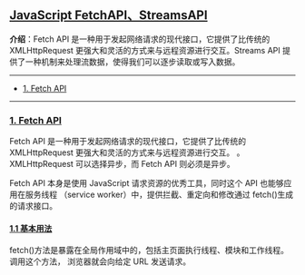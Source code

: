 ## [JavaScript FetchAPI、StreamsAPI](#)
**介绍**：Fetch API 是一种用于发起网络请求的现代接口，它提供了比传统的 XMLHttpRequest 更强大和灵活的方式来与远程资源进行交互。Streams API 提供了一种机制来处理流数据，使得我们可以逐步读取或写入数据。

---

- [1. Fetch API](#1-fetch-api)

---
### [1. Fetch API](#)
Fetch API 是一种用于发起网络请求的现代接口，它提供了比传统的 XMLHttpRequest 更强大和灵活的方式来与远程资源进行交互。
。XMLHttpRequest 可以选择异步，而 Fetch API 则必须是异步。

Fetch API 本身是使用 JavaScript 请求资源的优秀工具，同时这个 API 也能够应用在服务线程
（service worker）中，提供拦截、重定向和修改通过 fetch()生成的请求接口。

#### [1.1 基本用法](#)
fetch()方法是暴露在全局作用域中的，包括主页面执行线程、模块和工作线程。调用这个方法，
浏览器就会向给定 URL 发送请求。